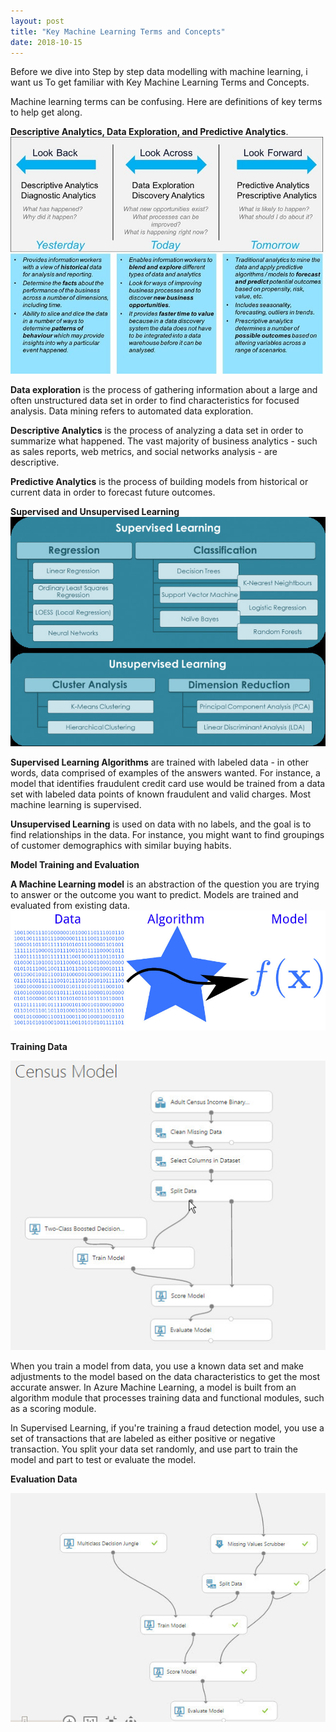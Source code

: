 ```yaml
---
layout: post
title: "Key Machine Learning Terms and Concepts"
date: 2018-10-15
---
```


Before we dive into Step by step data modelling with machine learning, i want us To get familiar with Key Machine Learning Terms and Concepts.

Machine learning terms can be confusing. Here are definitions of key terms to help get along.

**Descriptive Analytics, Data Exploration, and Predictive Analytics**.
![alt text](https://github.com/BolaBen/BolaBen.github.io/blob/master/images/des%20exp%20pre.jpg "Descriptive Analytics, Data Exploration, and Predictive Analytics")

**Data exploration** is the process of gathering information about a large and often unstructured data set in order to find characteristics for focused analysis. Data mining refers to automated data exploration.

**Descriptive Analytics** is the process of analyzing a data set in order to summarize what happened. The vast majority of business analytics - such as sales reports, web metrics, and social networks analysis - are descriptive.

**Predictive Analytics** is the process of building models from historical or current data in order to forecast future outcomes.

**Supervised and Unsupervised Learning**
![alt text](https://github.com/BolaBen/BolaBen.github.io/blob/master/images/supervise.jpg "Supervised and Unsupervised Learning")

**Supervised Learning Algorithms** are trained with labeled data - in other words, data comprised of examples of the answers wanted. For instance, a model that identifies fraudulent credit card use would be trained from a data set with labeled data points of known fraudulent and valid charges. Most machine learning is supervised.

**Unsupervised Learning** is used on data with no labels, and the goal is to find relationships in the data. For instance, you might want to find groupings of customer demographics with similar buying habits.

**Model Training and Evaluation**

**A Machine Learning model** is an abstraction of the question you are trying to answer or the outcome you want to predict. Models are trained and evaluated from existing data.
![alt text](https://github.com/BolaBen/BolaBen.github.io/blob/master/images/a%20machine%20learning%20model.jpg "A Machine Learning model")

**Training Data**

![alt text](https://github.com/BolaBen/BolaBen.github.io/blob/master/images/training%20data.jpg "Training Data")

When you train a model from data, you use a known data set and make adjustments to the model based on the data characteristics to get the most accurate answer. In Azure Machine Learning, a model is built from an algorithm module that processes training data and functional modules, such as a scoring module.

In Supervised Learning, if you're training a fraud detection model, you use a set of transactions that are labeled as either positive or negative transaction. You split your data set randomly, and use part to train the model and part to test or evaluate the model.

**Evaluation Data**

![alt text](https://github.com/BolaBen/BolaBen.github.io/blob/master/images/evaluation%20data.jpg "Evaluation")
